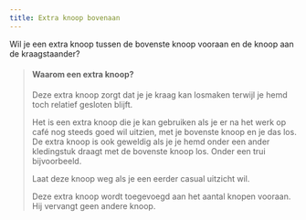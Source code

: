 ```yaml
---
title: Extra knoop bovenaan
---
```


Wil je een extra knoop tussen de bovenste knoop vooraan en de knoop aan de kraagstaander?

> #### Waarom een extra knoop?
> 
> Deze extra knoop zorgt dat je je kraag kan losmaken terwijl je hemd toch relatief gesloten blijft.
> 
> Het is een extra knoop die je kan gebruiken als je er na het werk op café nog steeds goed wil uitzien, met je bovenste knoop en je das los. De extra knoop is ook geweldig als je je hemd onder een ander kledingstuk draagt met de bovenste knoop los. Onder een trui bijvoorbeeld.
> 
> Laat deze knoop weg als je een eerder casual uitzicht wil.
> 
> Deze extra knoop wordt toegevoegd aan het aantal knopen vooraan. Hij vervangt geen andere knoop.